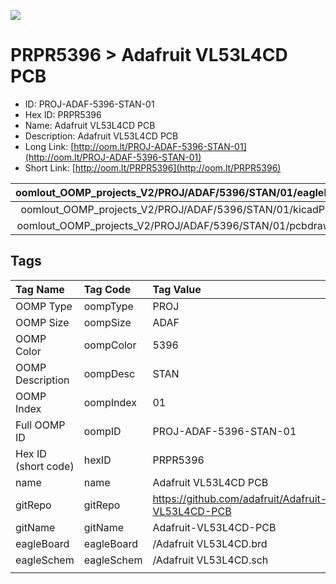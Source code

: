 


  
![][im]
# PRPR5396 > Adafruit VL53L4CD PCB

- ID: PROJ-ADAF-5396-STAN-01
- Hex ID: PRPR5396
- Name: Adafruit VL53L4CD PCB
- Description: Adafruit VL53L4CD PCB
- Long Link: [http://oom.lt/PROJ-ADAF-5396-STAN-01](http://oom.lt/PROJ-ADAF-5396-STAN-01)
- Short Link: [http://oom.lt/PRPR5396](http://oom.lt/PRPR5396)
  

|oomlout_OOMP_projects_V2/PROJ/ADAF/5396/STAN/01/eagleImage.png|oomlout_OOMP_projects_V2/PROJ/ADAF/5396/STAN/01/eagleSchemImage.png|oomlout_OOMP_projects_V2/PROJ/ADAF/5396/STAN/01/kicadPcb3dFront.png|oomlout_OOMP_projects_V2/PROJ/ADAF/5396/STAN/01/kicadPcb3dBack.png|
| :---: | :---: | :---: | :---: |
|oomlout_OOMP_projects_V2/PROJ/ADAF/5396/STAN/01/kicadPcb3d.png|oomlout_OOMP_projects_V2/PROJ/ADAF/5396/STAN/01/bomBack.png|oomlout_OOMP_projects_V2/PROJ/ADAF/5396/STAN/01/bomFront.png|oomlout_OOMP_projects_V2/PROJ/ADAF/5396/STAN/01/pcbdraw.svg|
|oomlout_OOMP_projects_V2/PROJ/ADAF/5396/STAN/01/pcbdrawBack.svg||||

## Tags
  

|Tag Name|Tag Code|Tag Value|
| :--- | :--- | :--- |
|OOMP Type|oompType|PROJ|
|OOMP Size|oompSize|ADAF|
|OOMP Color|oompColor|5396|
|OOMP Description|oompDesc|STAN|
|OOMP Index|oompIndex|01|
|Full OOMP ID|oompID|PROJ-ADAF-5396-STAN-01|
|Hex ID (short code)|hexID|PRPR5396|
|name|name|Adafruit VL53L4CD PCB|
|gitRepo|gitRepo|https://github.com/adafruit/Adafruit-VL53L4CD-PCB|
|gitName|gitName|Adafruit-VL53L4CD-PCB|
|eagleBoard|eagleBoard|/Adafruit VL53L4CD.brd|
|eagleSchem|eagleSchem|/Adafruit VL53L4CD.sch|
||||



[im]: PROJ/ADAF/5396/STAN/01/kicadPcb3d_450.png
